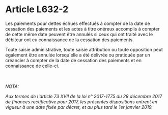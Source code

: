 # Article L632-2

<p>Les paiements pour dettes échues effectués à compter de la date de cessation des paiements et les actes à titre onéreux accomplis à compter de cette même date peuvent être annulés si ceux qui ont traité avec le débiteur ont eu connaissance de la cessation des paiements.</p><p>Toute saisie administrative, toute saisie attribution ou toute opposition peut également être annulée lorsqu'elle a été délivrée ou pratiquée par un créancier à compter de la date de cessation des paiements et en connaissance de celle-ci.</p><br/><br/><i>NOTA:<p>Aux termes de l'article 73 XVII de la loi n° 2017-1775 du 28 décembre 2017 de finances rectificative pour 2017, les présentes dispositions entrent en vigueur à une date fixée par décret, et au plus tard le 1er janvier 2019.</p></i>